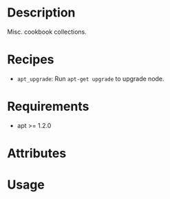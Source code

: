# Description

Misc. cookbook collections.

# Recipes

* `apt_upgrade`: Run `apt-get upgrade` to upgrade node.

# Requirements

* apt >= 1.2.0

# Attributes

# Usage

